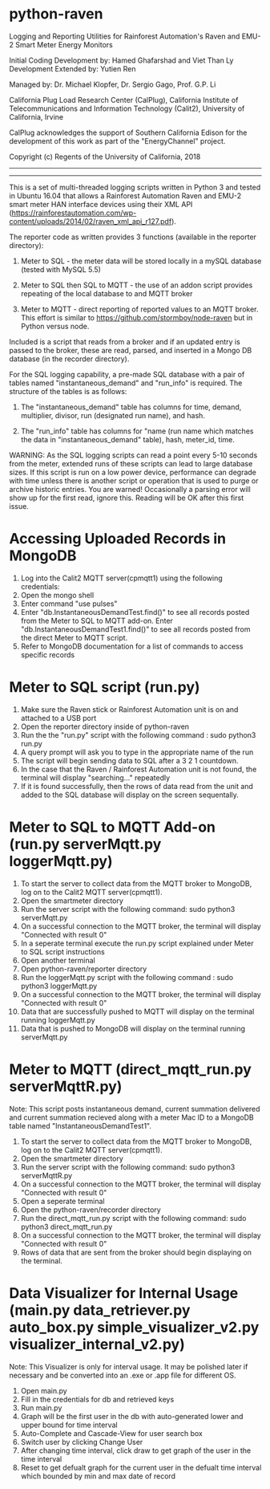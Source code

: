 # python-raven

Logging and Reporting Utilities for Rainforest Automation's Raven and EMU-2 Smart Meter Energy Monitors

Initial Coding Development by: Hamed Ghafarshad and Viet Than Ly  
Development Extended by: Yutien Ren

Managed by: Dr. Michael Klopfer, Dr. Sergio Gago, Prof. G.P. Li

California Plug Load Research Center (CalPlug), California Institute of Telecommunications and Information Technology (Calit2), University of California, Irvine

CalPlug acknowledges the support of Southern California Edison for the development of this work as part of the "EnergyChannel" project.

Copyright (c) Regents of the University of California, 2018

***************************************************************************************************
***************************************************************************************************


This is a set of multi-threaded logging scripts written in Python 3 and tested in Ubuntu 16.04 that allows a Rainforest Automation Raven and EMU-2 smart meter HAN interface devices using their XML API (https://rainforestautomation.com/wp-content/uploads/2014/02/raven_xml_api_r127.pdf).

The reporter code as written provides 3 functions (available in the reporter directory):

1) Meter to SQL - the meter data will be stored locally in a mySQL database (tested with MySQL 5.5)

2) Meter to SQL then SQL to MQTT - the use of an addon script provides repeating of the local database to and MQTT broker 

3) Meter to MQTT - direct reporting of reported values to an MQTT broker.  This effort is similar to https://github.com/stormboy/node-raven but in Python versus node.

Included is a script that reads from a broker and if an updated entry is passed to the broker, these are read, parsed, and inserted in a Mongo DB database (in the recorder directory).

For the SQL logging capability, a pre-made SQL database with a pair of tables named "instantaneous_demand" and "run_info" is required.  The structure of the tables is as follows:

1) The "instantaneous_demand" table has columns for time, demand, multiplier, divisor, run (designated run name), and hash.  

2) The "run_info" table has columns for "name (run name which matches the data in "instantaneous_demand" table), hash, meter_id, time.


WARNING:  As the SQL logging scripts can read a point every 5-10 seconds from the meter, extended runs of these scripts can lead to large database sizes.  If this script is run on a low power device, performance can degrade with time unless there is another script or operation that is used to purge or archive historic entries.  You are warned!  Occasionally a parsing error will show up for the first read, ignore this.  Reading will be OK after this first issue.  

# Accessing Uploaded Records in MongoDB

1) Log into the Calit2 MQTT server(cpmqtt1) using the following credentials:
2) Open the mongo shell
3) Enter command "use pulses"
4) Enter "db.InstantaneousDemandTest.find()" to see all records posted from the Meter to SQL to MQTT add-on. Enter "db.InstantaneousDemandTest1.find()" to see all records posted from the direct Meter to MQTT script.
5) Refer to MongoDB documentation for a list of commands to access specific records

# Meter to SQL script (run.py)

1) Make sure the Raven stick or Rainforest Automation unit is on and attached to a USB port
2) Open the reporter directory inside of python-raven
3) Run the the "run.py" script with the following command : sudo python3 run.py
4) A query prompt will ask you to type in the appropriate name of the run
5) The script will begin sending data to SQL after a 3 2 1 countdown.
6) In the case that the Raven / Rainforest Automation unit is not found, the terminal will display "searching..." repeatedly
7) If it is found successfully, then the rows of data read from the unit and added to the SQL database will display on the screen sequentally.

# Meter to SQL to MQTT Add-on (run.py serverMqtt.py loggerMqtt.py)

1) To start the server to collect data from the MQTT broker to MongoDB, log on to the Calit2 MQTT server(cpmqtt1). 
2) Open the smartmeter directory
3) Run the server script with the following command:
	sudo python3 serverMqtt.py
4) On a successful connection to the MQTT broker, the terminal will display "Connected with result 0"
5) In a seperate terminal execute the run.py script explained under Meter to SQL script instructions
6) Open another terminal
7) Open python-raven/reporter directory
8) Run the loggerMqtt.py script with the following command : sudo python3 loggerMqtt.py
9) On a successful connection to the MQTT broker, the terminal will display "Connected with result 0"
10) Data that are successfully pushed to MQTT will display on the terminal running loggerMqtt.py
11) Data that is pushed to MongoDB will display on the terminal running serverMqtt.py

# Meter to MQTT (direct_mqtt_run.py serverMqttR.py)

Note: This script posts instantaneous demand, current summation delivered and current summation recieved along with a meter Mac ID to a MongoDB table named "InstantaneousDemandTest1". 

1) To start the server to collect data from the MQTT broker to MongoDB, log on to the Calit2 MQTT server(cpmqtt1). 
2) Open the smartmeter directory
3) Run the server script with the following command:
	sudo python3 serverMqttR.py
4) On a successful connection to the MQTT broker, the terminal will display "Connected with result 0"
5) Open a seperate terminal
6) Open the python-raven/recorder directory 
7) Run the direct_mqtt_run.py script with the following command:
	sudo python3 direct_mqtt_run.py
8) On a successful connection to the MQTT broker, the terminal will display "Connected with result 0"
9) Rows of data that are sent from the broker should begin displaying on the terminal.


# Data Visualizer for Internal Usage (main.py data_retriever.py auto_box.py simple_visualizer_v2.py visualizer_internal_v2.py)

Note: This Visualizer is only for interval usage. It may be polished later if necessary and be converted into an .exe or .app file for different OS.

1) Open main.py
2) Fill in the credentials for db and retrieved keys
3) Run main.py
4) Graph will be the first user in the db with auto-generated lower and upper bound for time interval
6) Auto-Complete and Cascade-View for user search box
7) Switch user by clicking Change User
8) After changing time interval, click draw to get graph of the user in the time interval
9) Reset to get defualt graph for the current user in the defualt time interval which bounded by min and max date of record

